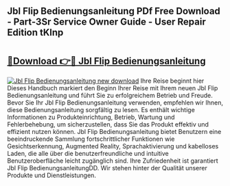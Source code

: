 ## Jbl Flip Bedienungsanleitung PDf Free Download - Part-3Sr Service Owner Guide - User Repair Edition tKlnp

# <h2><a href="http://df4zw8m.blite.top/?on=Jbl+Flip+Bedienungsanleitung">🔗Download 👉🔴 Jbl Flip Bedienungsanleitung</a></h2>

[![Jbl Flip Bedienungsanleitung new download](https://i.imgur.com/lujVjoI.png)](http://df4zw8m.blite.top/?on=Jbl+Flip+Bedienungsanleitung)
Ihre Reise beginnt hier Dieses Handbuch markiert den Beginn Ihrer Reise mit Ihrem neuen Jbl Flip Bedienungsanleitung und führt Sie zu erfolgreichem Betrieb und Freude. Bevor Sie Ihr Jbl Flip Bedienungsanleitung verwenden, empfehlen wir Ihnen, diese Bedienungsanleitung sorgfältig zu lesen. Es enthält wichtige Informationen zu Produkteinrichtung, Betrieb, Wartung und Fehlerbehebung, um sicherzustellen, dass Sie das Produkt effektiv und effizient nutzen können. Jbl Flip Bedienungsanleitung bietet Benutzern eine beeindruckende Sammlung fortschrittlicher Funktionen wie Gesichtserkennung, Augmented Reality, Sprachaktivierung und kabelloses Laden, die alle über die benutzerfreundliche und intuitive Benutzeroberfläche leicht zugänglich sind. Ihre Zufriedenheit ist garantiert Jbl Flip BedienungsanleitungDD. Wir stehen hinter der Qualität unserer Produkte und Dienstleistungen.
